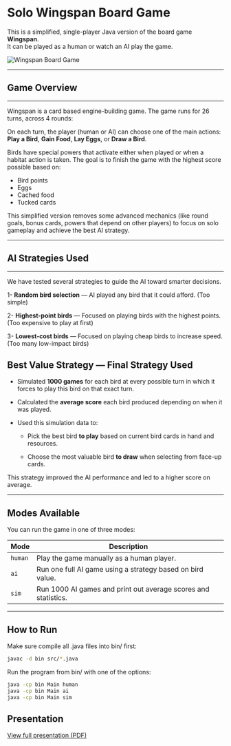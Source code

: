 # Solo Wingspan Board Game

This is a simplified, single-player Java version of the board game **Wingspan**.  
It can be played as a human or watch an AI play the game.

![Wingspan Board Game](https://i.imgur.com/7QDiFcF.png)

---

## Game Overview
---
Wingspan is a card based engine-building game. The game runs for  26 turns, across 4 rounds:

On each turn, the player (human or AI) can choose one of the main actions:  
**Play a Bird**, **Gain Food**, **Lay Eggs**, or **Draw a Bird**.

Birds have special powers that activate either when played or when a habitat action is taken. The goal is to finish the game with the highest score possible based on:

- Bird points
- Eggs
- Cached food
- Tucked cards
  
This simplified version removes some advanced mechanics (like round goals, bonus cards, powers that depend on other players) to focus on solo gameplay and achieve the best AI strategy.

---

## AI Strategies Used
---
We have tested several strategies to guide the AI toward smarter decisions.

1- **Random bird selection** — AI played any bird that it could afford. (Too simple)

2- **Highest-point birds** — Focused on playing birds with the highest points. (Too expensive to play at first)

3- **Lowest-cost birds** — Focused on playing cheap birds to increase speed. (Too many low-impact birds)

## Best Value Strategy — Final Strategy Used
- Simulated **1000 games** for each bird at every possible turn in which it forces to play this bird on that exact turn.
  
- Calculated the **average score** each bird produced depending on when it was played.
  
- Used this simulation data to:
  
  - Pick the best bird **to play** based on current bird cards in hand and resources.
    
  - Choose the most valuable bird **to draw** when selecting from face-up cards.

This strategy improved the AI performance and led to a higher score on average.

---

## Modes Available

You can run the game in one of three modes:

| Mode         | Description |
|--------------|-------------|
| `human`      | Play the game manually as a human player. |
| `ai`         | Run one full AI game using a strategy based on bird value. |
| `sim`        | Run 1000 AI games and print out average scores and statistics. |

---

## How to Run

Make sure compile all .java files into bin/ first:

```bash
javac -d bin src/*.java
```
Run the program from bin/ with one of the options:
```bash
java -cp bin Main human   
java -cp bin Main ai      
java -cp bin Main sim      
```

## Presentation

[View full presentation (PDF)](Presentation/Simulating%20and%20Optimizing%20AI%20Strategies%20in%20a%20Simplified%20Wingspan%20Game.pdf)
















